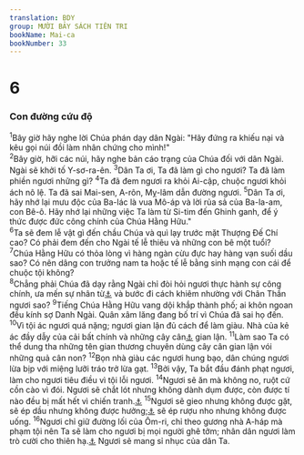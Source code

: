 ```yaml
---
translation: BDY
group: MƯỜI BẢY SÁCH TIÊN TRI
bookName: Mai-ca 
bookNumber: 33
---
```


<div class="title"><h1>6</h1><h3>Con đường cứu độ</h3></div>
<span class="verse mi_6_1"><sup>1</sup>Bây giờ hãy nghe lời Chúa phán dạy dân Ngài: &#34;Hãy đứng ra khiếu nại và kêu gọi núi đồi làm nhân chứng cho mình!&#34;<br/></span>
<span class="verse mi_6_2"><sup>2</sup>Bây giờ, hỡi các núi, hãy nghe bản cáo trạng của Chúa đối với dân Ngài. Ngài sẽ khởi tố Y-sơ-ra-ên. </span>
<span class="verse mi_6_3"><sup>3</sup>Dân Ta ơi, Ta đã làm gì cho ngươi? Ta đã làm phiền ngươi những gì? </span>
<span class="verse mi_6_4"><sup>4</sup>Ta đã đem ngươi ra khỏi Ai-cập, chuộc ngươi khỏi ách nô lệ. Ta đã sai Mai-sen, A-rôn, Mỵ-lâm dẫn đường ngươi. </span>
<span class="verse mi_6_5"><sup>5</sup>Dân Ta ơi, hãy nhớ lại mưu độc của Ba-lác là vua Mô-áp và lời rủa sả của Ba-la-am, con Bê-ô. Hãy nhớ lại những việc Ta làm từ Si-tim đến Ghinh ganh, để ý thức được đức công chính của Chúa Hằng Hữu.&#34;<br/></span>
<span class="verse mi_6_6"><sup>6</sup>Ta sẽ đem lễ vật gì đến chầu Chúa và quì lạy trước mặt Thượng Đế Chí cao? Có phải đem đến cho Ngài tế lễ thiêu và những con bê một tuổi? </span>
<span class="verse mi_6_7"><sup>7</sup>Chúa Hằng Hữu có thỏa lòng vì hàng ngàn cừu đực hay hàng vạn suối dầu sao? Có nên dâng con trưởng nam ta hoặc tế lễ bằng sinh mạng con cái để chuộc tội không?<br/></span>
<span class="verse mi_6_8"><sup>8</sup>Chẳng phải Chúa đã dạy rằng Ngài chỉ đòi hỏi ngươi thực hành sự công chính, ưa mến sự nhân từ<a href="#" data-toggle="tooltip" data-placement="bottom" title="Nt yêu ân phúc">⚓</a> và bước đi cách khiêm nhường với Chân Thần ngươi sao? </span>
<span class="verse mi_6_9"><sup>9</sup>Tiếng Chúa Hằng Hữu vang dội khắp thành phố; ai khôn ngoan đều kính sợ Danh Ngài. Quân xâm lăng đang bố trí vì Chúa đã sai họ đến.<br/></span>
<span class="verse mi_6_10"><sup>10</sup>Vì tội ác ngươi quá nặng; ngươi gian lận đủ cách để làm giàu. Nhà của kẻ ác đầy dẫy của cải bất chính và những cây cân<a href="#" data-toggle="tooltip" data-placement="bottom" title="Nt ê-pha non bị rủa sả">⚓</a> gian lận. </span>
<span class="verse mi_6_11"><sup>11</sup>Làm sao Ta có thể dung tha những tên gian thương chuyên dùng cây cân gian lận vói những quả cân non? </span>
<span class="verse mi_6_12"><sup>12</sup>Bọn nhà giàu các ngươi hung bạo, dân chúng ngươi lừa bịp với miệng lưỡi tráo trở lừa gạt. </span>
<span class="verse mi_6_13"><sup>13</sup>Bởi vậy, Ta bắt đầu đánh phạt ngươi, làm cho ngươi tiêu điều vì tội lỗi ngươi. </span>
<span class="verse mi_6_14"><sup>14</sup>Ngươi sẽ ăn mà không no, ruột cứ cồn cào vì đói. Ngươi sẽ chắt lót nhưng không dành dụm được, còn được tí nào đều bị mất hết vì chiến tranh.<a href="#" data-toggle="tooltip" data-placement="bottom" title="Nt lưỡi gươm">⚓</a> </span>
<span class="verse mi_6_15"><sup>15</sup>Ngươi sẽ gieo nhưng không được gặt, sẽ ép dầu nhưng không được hưởng;<a href="#" data-toggle="tooltip" data-placement="bottom" title="Nt xức">⚓</a> sẽ ép rượu nho nhưng không được uống. </span>
<span class="verse mi_6_16"><sup>16</sup>Ngươi chỉ giữ đường lối của Ôm-ri, chỉ theo gương nhà A-háp mà phạm tội nên Ta sẽ làm cho ngươi bị mọi người ghê tởm; nhân dân ngươi làm trò cười cho thiên hạ.<a href="#" data-toggle="tooltip" data-placement="bottom" title="Nt huýt gió">⚓</a> Ngươi sẽ mang sỉ nhục của dân Ta.</span>
